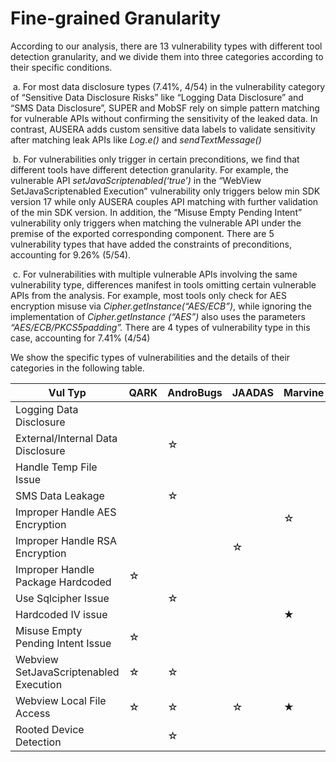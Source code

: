 # Fine-grained Granularity 

According to our analysis, there are 13 vulnerability types with different tool detection granularity, and we divide them into three categories according to their specific conditions.

​	a. For most data disclosure types (7.41%, 4/54) in the vulnerability category of “Sensitive Data Disclosure Risks” like “Logging Data Disclosure” and “SMS Data Disclosure”, SUPER and MobSF rely on simple pattern matching for vulnerable APIs without confirming the sensitivity of the leaked data. In contrast, AUSERA adds custom sensitive data labels to validate sensitivity after matching leak APIs like *Log.e()* and *sendTextMessage()*

​	b. For vulnerabilities only trigger in certain preconditions, we find that different tools have different detection granularity. For example, the vulnerable API *setJavaScriptenabled(‘true’)* in the “WebView SetJavaScriptenabled Execution” vulnerability only triggers below min SDK version 17 while only AUSERA couples API matching with further validation of the min SDK version. In addition, the “Misuse Empty Pending Intent” vulnerability only triggers when matching the vulnerable API under the premise of the exported corresponding component. There are 5 vulnerability types that have added the constraints of preconditions, accounting for 9.26% (5/54).

​	c. For vulnerabilities with multiple vulnerable APIs involving the same vulnerability type, differences manifest in tools omitting certain vulnerable APIs from the analysis. For example, most tools only check for AES encryption misuse via *Cipher.getInstance(“AES/ECB”)*, while ignoring the implementation of *Cipher.getInstance (“AES”)* also uses the parameters *“AES/ECB/PKCS5padding”.* There are 4 types of vulnerability type in this case, accounting for 7.41% (4/54)

​We show the specific types of vulnerabilities and the details of their categories in the following table.

| Vul Typ                                | QARK | AndroBugs | JAADAS | Marvine | SUPER | MobSF | SPECK | AUSERA | Categories |
| -------------------------------------- | ---- | --------- | ------ | ------- | ----- | ----- | ----- | ------ | ---------- |
| Logging Data Disclosure                |      |           |        |         | ☆     | ☆     |       | ★      | a          |
| External/Internal Data Disclosure      |      | ☆         |        |         | ☆     | ☆     | ☆     | ★      | a          |
| Handle Temp File Issue                 |      |           |        |         | ☆     | ☆     |       | ★      | a          |
| SMS Data Leakage                       |      | ☆         |        |         | ☆     | ☆     | ☆     | ★      | a          |
| Improper Handle AES Encryption         |      |           |        | ☆       | ☆     | ☆     | ☆     | ★      | c          |
| Improper Handle RSA Encryption         |      |           | ☆      |         | ☆     | ☆     | ☆     | ★      | c          |
| Improper Handle Package Hardcoded      | ☆    |           |        |         | ☆     | ☆     |       | ★      | b          |
| Use Sqlcipher Issue                    |      | ☆         |        |         |       | ★     |       |        | b          |
| Hardcoded IV issue                     |      |           |        | ★       |       | ☆     |       |        | c          |
| Misuse Empty Pending Intent Issue      | ☆    |           |        |         |       |       |       | ★      | b          |
| Webview SetJavaScriptenabled Execution | ☆    | ☆         |        |         | ☆     | ☆     | ☆     | ★      | b          |
| Webview Local File Access              | ☆    | ☆         | ☆      | ★       |       |       |       | ★      | b          |
| Rooted Device Detection                |      | ☆         |        |         | ★     | ★     |       |        | c          |
